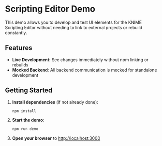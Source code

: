 # Scripting Editor Demo

This demo allows you to develop and test UI elements for the KNIME Scripting Editor without needing to link to external projects or rebuild constantly.

## Features

- **Live Development**: See changes immediately without npm linking or rebuilds
- **Mocked Backend**: All backend communication is mocked for standalone development

## Getting Started

1. **Install dependencies** (if not already done):

   ```bash
   npm install
   ```

2. **Start the demo**:

   ```bash
   npm run demo
   ```

3. **Open your browser** to [http://localhost:3000](http://localhost:3000)
